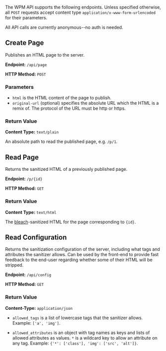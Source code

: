 The WPM API supports the following endpoints. Unless specified otherwise, all
`POST` requests accept content type `application/x-www-form-urlencoded`
for their parameters.

All API calls are currently anonymous--no auth is needed.

## Create Page

Publishes an HTML page to the server.

**Endpoint:** `/api/page`

**HTTP Method:** `POST`

### Parameters

* `html` is the HTML content of the page to publish.
* `original-url` (optional) specifies the absolute URL which the HTML is
a remix of. The protocol of the URL must be http or https.

### Return Value

**Content Type:** `text/plain`

An absolute path to read the published page, e.g. `/p/1`.

## Read Page

Returns the sanitized HTML of a previously published page.

**Endpoint:** `/p/{id}`

**HTTP Method:** `GET`

### Return Value

**Content Type:** `text/html`

The [bleach][]-sanitized HTML for the page corresponding to `{id}`.

  [bleach]: http://pypi.python.org/pypi/bleach

## Read Configuration

Returns the sanitization configuration of the server, including what tags and 
attributes the sanitizer allows. Can be used by the front-end to provide fast 
feedback to the end-user regarding whether some of their HTML will be 
stripped.

**Endpoint:** `/api/config`

**HTTP Method:** `GET`

### Return Value

**Content-Type:** `application/json`

* `allowed_tags` is a list of lowercase tags that the sanitizer allows. Example: `['a', 'img']`.

* `allowed_attributes` is an object with tag names as keys and lists of
allowed attributes as values. `*` is a wildcard key to allow an attribute on
any tag. Example: `{'*': ['class'], 'img': ['src', 'alt']}`.
